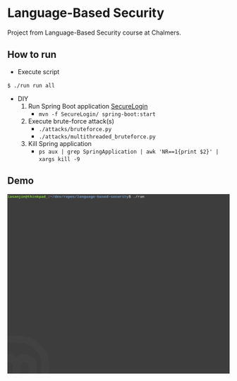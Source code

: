 # Language-Based Security
Project from Language-Based Security course at Chalmers.

## How to run
- Execute script
```
$ ./run run all 
```

- DIY
  1. Run Spring Boot application [SecureLogin](../SecureLogin)
     - `mvn -f SecureLogin/ spring-boot:start`
  2. Execute brute-force attack(s)
     - `./attacks/bruteforce.py`
     - `./attacks/multithreaded_bruteforce.py`
  3. Kill Spring application
     - `ps aux | grep SpringApplication | awk 'NR==1{print $2}' | xargs kill -9`


## Demo
<img src="demo.gif">
